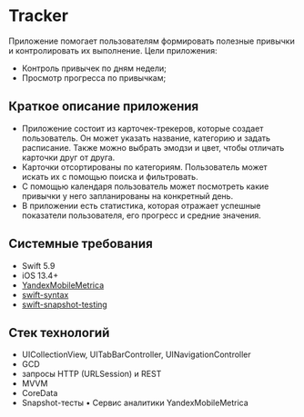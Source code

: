 # Tracker
Приложение помогает пользователям формировать полезные привычки и контролировать их выполнение.
Цели приложения:
* Контроль привычек по дням недели;
* Просмотр прогресса по привычкам;
## Краткое описание приложения
* Приложение состоит из карточек-трекеров, которые создает пользователь. Он может указать название, категорию и задать расписание. Также можно выбрать эмодзи и цвет, чтобы отличать карточки друг от друга.
* Карточки отсортированы по категориям. Пользователь может искать их с помощью поиска и фильтровать.
* С помощью календаря пользователь может посмотреть какие привычки у него запланированы на конкретный день.
* В приложении есть статистика, которая отражает успешные показатели пользователя, его прогресс и средние значения.
## Системные требования
* Swift 5.9
* iOS 13.4+
* [YandexMobileMetrica](https://github.com/onevcat/Kingfisher)
* [swift-syntax](github.com/apple/swift-syntax.git)
* [swift-snapshot-testing](https://github.com/pointfreeco/swift-snapshot-testing)
## Стек технологий
* UICollectionView, UITabBarController, UINavigationController
* GCD
* запросы HTTP (URLSession) и REST
* MVVM
* CoreData
* Snapshot-тесты
• Сервис аналитики YandexMobileMetrica
